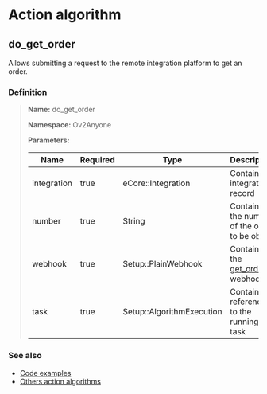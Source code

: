# Action algorithm

## do_get_order

Allows submitting a request to the remote integration platform to get an order.
    
### Definition

> **Name:** do_get_order
> 
> **Namespace:** Ov2Anyone
>
> **Parameters:**
> 
> | Name | Required | Type | Description |
> | ---- | -------- | ---- | ----------- |
> | integration | true | eCore::Integration | Contains integration record |
> | number | true | String | Contains the number of the order to be obtain |
> | webhook | true | Setup::PlainWebhook | Contains the [get_order](../webhooks/overview?id=get_order) webhook |
> | task | true | Setup::AlgorithmExecution | Contains a reference to the running task |

### See also
* [Code examples](https://cenit.io/algorithm?f[name][40703][o]=is&f[name][40703][v]=do_get_order&f[namespace][40840][o]=starts_with&f[namespace][40840][v]=Ov2)
* [Others action algorithms](overview?id=do_get_order)